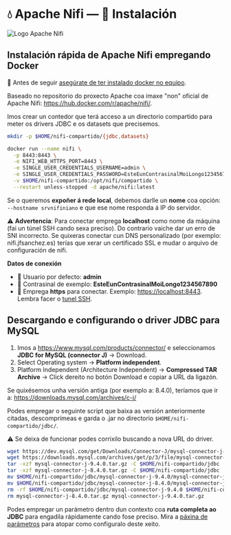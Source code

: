 # 💧 Apache Nifi &mdash; 🐳 Instalación

![Logo Apache Nifi](images/nifi/Apache-nifi-logo.svg#derecha "Logo Apache Nifi")

## Instalación rápida de Apache Nifi empregando Docker
📝 Antes de seguir [asegúrate de ter instalado docker no equipo](docker-0-base-simple.md).

Baseado no repositorio do proxecto Apache coa imaxe "non" oficial de Apache Nifi: <https://hub.docker.com/r/apache/nifi/>.

Imos crear un contedor que terá acceso a un directorio compartido para meter os drivers JDBC e os datasets que precisemos.

``` bash
mkdir -p $HOME/nifi-compartido/{jdbc,datasets}

docker run --name nifi \
  -p 8443:8443 \
  -e NIFI_WEB_HTTPS_PORT=8443 \
  -e SINGLE_USER_CREDENTIALS_USERNAME=admin \
  -e SINGLE_USER_CREDENTIALS_PASSWORD=EsteEunContrasinalMoiLongo1234567890 \
  -v $HOME/nifi-compartido:/opt/nifi/compartido \
  --restart unless-stopped -d apache/nifi:latest
```

Se o queremos **expoñer á rede local**, debemos darlle un **nome** coa opción: `--hostname srvnifiniano` e que ese nome responda á IP do servidor.

⚠️ **Advertencia**: Para conectar emprega **localhost** como nome da máquina (fai un túnel SSH cando sexa preciso). Do contrario vaiche dar un erro de SNI incorrecto. Se quixeras conectar cun DNS personalizado (por exemplo: nifi.jfsanchez.es) terías que xerar un certificado SSL e mudar o arquivo de configuración de nifi.

**Datos de conexión**

- 👤 Usuario por defecto: **admin**
- 🔑 Contrasinal de exemplo: **EsteEunContrasinalMoiLongo1234567890**
- 📝 Emprega **https** para conectar. Exemplo: <https://localhost:8443>. Lembra facer o [tunel SSH](ssh-0-chaves-tuneles.md).


## Descargando e configurando o driver JDBC para MySQL

 1. Imos a <https://www.mysql.com/products/connector/> e seleccionamos **JDBC for MySQL (connector J)** &rarr; Download.
 2. Select Operating system &rarr; **Platform independent**.
 3. Platform Independent (Architecture Independent) &rarr; **Compressed TAR Archive** &rarr; Click dereito no botón Download e copiar a URL da ligazón.

Se quixésemos unha versión antiga (por exemplo a: 8.4.0), teríamos que ir a: <https://downloads.mysql.com/archives/c-j/>

Podes empregar o seguinte script que baixa as versión anteriormente citadas, descomprímeas e garda o .jar no directorio `$HOME/nifi-compartido/jdbc/`.

⚠️ Se deixa de funcionar podes corrixilo buscando a nova URL do driver.

~~~~bash
wget https://dev.mysql.com/get/Downloads/Connector-J/mysql-connector-j-9.4.0.tar.gz
wget https://downloads.mysql.com/archives/get/p/3/file/mysql-connector-j-8.4.0.tar.gz
tar -xzf mysql-connector-j-9.4.0.tar.gz -C $HOME/nifi-compartido/jdbc
tar -xzf mysql-connector-j-8.4.0.tar.gz -C $HOME/nifi-compartido/jdbc
mv $HOME/nifi-compartido/jdbc/mysql-connector-j-9.4.0/mysql-connector-j-9.4.0.jar $HOME/nifi-compartido/jdbc/
mv $HOME/nifi-compartido/jdbc/mysql-connector-j-8.4.0/mysql-connector-j-8.4.0.jar $HOME/nifi-compartido/jdbc/
rm -rf $HOME/nifi-compartido/jdbc/mysql-connector-j-9.4.0 $HOME/nifi-compartido/jdbc/mysql-connector-j-8.4.0
rm mysql-connector-j-8.4.0.tar.gz mysql-connector-j-9.4.0.tar.gz
~~~~

Podes empregar un parámetro dentro dun contexto coa **ruta completa ao JDBC** para engadila rápidamente cando fose preciso. Mira a [páxina de parámetros](apache-nifi-2-parametros.md) para atopar como configuralo deste xeito.
